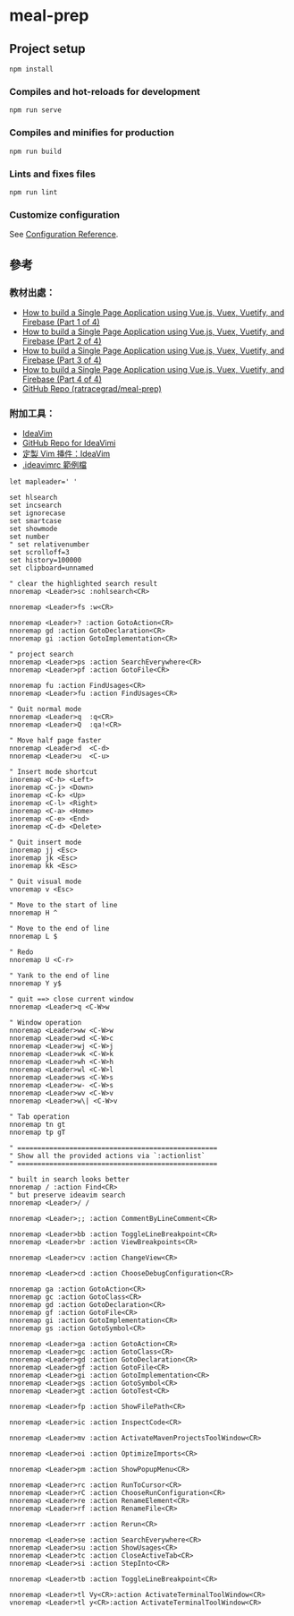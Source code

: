 # meal-prep

## Project setup
```
npm install
```

### Compiles and hot-reloads for development
```
npm run serve
```

### Compiles and minifies for production
```
npm run build
```

### Lints and fixes files
```
npm run lint
```

### Customize configuration
See [Configuration Reference](https://cli.vuejs.org/config/).


## 參考

### 教材出處：

- [How to build a Single Page Application using Vue.js, Vuex, Vuetify, and Firebase (Part 1 of 4)](https://dev.to/ratracegrad/how-to-build-a-single-page-application-using-vue-js-vuex-vuetify-and-firebase-part-1-of-4-3a63)
- [How to build a Single Page Application using Vue.js, Vuex, Vuetify, and Firebase (Part 2 of 4)](https://dev.to/ratracegrad/how-to-build-a-single-page-application-using-vue-js-vuex-vuetify-and-firebase-part-2-of-4-3pj6)
- [How to build a Single Page Application using Vue.js, Vuex, Vuetify, and Firebase (Part 3 of 4)](https://dev.to/ratracegrad/how-to-build-a-single-page-application-using-vue-js-vuex-vuetify-and-firebase-part-3-of-4-3k3p)
- [How to build a Single Page Application using Vue.js, Vuex, Vuetify, and Firebase (Part 4 of 4)](https://dev.to/ratracegrad/how-to-build-a-single-page-application-using-vue-js-vuex-vuetify-and-firebase-part-4-of-4-51hh)
- [GitHub Repo (ratracegrad/meal-prep)](https://github.com/ratracegrad/meal-prep)

### 附加工具：

- [IdeaVim](https://plugins.jetbrains.com/plugin/164-ideavim) 
- [GitHub Repo for IdeaVimi](https://github.com/JetBrains/ideavim)
- [定製 Vim 挿件：IdeaVim](https://www.jianshu.com/p/ec6b4b4536aa)
- [.ideavimrc 範例檔](https://github.com/liuchengxu/dotfiles/blob/master/ideavimrc)

```shell script
let mapleader=' '

set hlsearch
set incsearch
set ignorecase
set smartcase
set showmode
set number
" set relativenumber
set scrolloff=3
set history=100000
set clipboard=unnamed

" clear the highlighted search result
nnoremap <Leader>sc :nohlsearch<CR>

nnoremap <Leader>fs :w<CR>

nnoremap <Leader>? :action GotoAction<CR>
nnoremap gd :action GotoDeclaration<CR>
nnoremap gi :action GotoImplementation<CR>

" project search
nnoremap <Leader>ps :action SearchEverywhere<CR>
nnoremap <Leader>pf :action GotoFile<CR>

nnoremap fu :action FindUsages<CR>
nnoremap <Leader>fu :action FindUsages<CR>

" Quit normal mode
nnoremap <Leader>q  :q<CR>
nnoremap <Leader>Q  :qa!<CR>

" Move half page faster
nnoremap <Leader>d  <C-d>
nnoremap <Leader>u  <C-u>

" Insert mode shortcut
inoremap <C-h> <Left>
inoremap <C-j> <Down>
inoremap <C-k> <Up>
inoremap <C-l> <Right>
inoremap <C-a> <Home>
inoremap <C-e> <End>
inoremap <C-d> <Delete>

" Quit insert mode
inoremap jj <Esc>
inoremap jk <Esc>
inoremap kk <Esc>

" Quit visual mode
vnoremap v <Esc>

" Move to the start of line
nnoremap H ^

" Move to the end of line
nnoremap L $

" Redo
nnoremap U <C-r>

" Yank to the end of line
nnoremap Y y$

" quit ==> close current window
nnoremap <Leader>q <C-W>w

" Window operation
nnoremap <Leader>ww <C-W>w
nnoremap <Leader>wd <C-W>c
nnoremap <Leader>wj <C-W>j
nnoremap <Leader>wk <C-W>k
nnoremap <Leader>wh <C-W>h
nnoremap <Leader>wl <C-W>l
nnoremap <Leader>ws <C-W>s
nnoremap <Leader>w- <C-W>s
nnoremap <Leader>wv <C-W>v
nnoremap <Leader>w\| <C-W>v

" Tab operation
nnoremap tn gt
nnoremap tp gT

" ==================================================
" Show all the provided actions via `:actionlist`
" ==================================================

" built in search looks better
nnoremap / :action Find<CR>
" but preserve ideavim search
nnoremap <Leader>/ /

nnoremap <Leader>;; :action CommentByLineComment<CR>

nnoremap <Leader>bb :action ToggleLineBreakpoint<CR>
nnoremap <Leader>br :action ViewBreakpoints<CR>

nnoremap <Leader>cv :action ChangeView<CR>

nnoremap <Leader>cd :action ChooseDebugConfiguration<CR>

nnoremap ga :action GotoAction<CR>
nnoremap gc :action GotoClass<CR>
nnoremap gd :action GotoDeclaration<CR>
nnoremap gf :action GotoFile<CR>
nnoremap gi :action GotoImplementation<CR>
nnoremap gs :action GotoSymbol<CR>

nnoremap <Leader>ga :action GotoAction<CR>
nnoremap <Leader>gc :action GotoClass<CR>
nnoremap <Leader>gd :action GotoDeclaration<CR>
nnoremap <Leader>gf :action GotoFile<CR>
nnoremap <Leader>gi :action GotoImplementation<CR>
nnoremap <Leader>gs :action GotoSymbol<CR>
nnoremap <Leader>gt :action GotoTest<CR>

nnoremap <Leader>fp :action ShowFilePath<CR>

nnoremap <Leader>ic :action InspectCode<CR>

nnoremap <Leader>mv :action ActivateMavenProjectsToolWindow<CR>

nnoremap <Leader>oi :action OptimizeImports<CR>

nnoremap <Leader>pm :action ShowPopupMenu<CR>

nnoremap <Leader>rc :action RunToCursor<CR>
nnoremap <Leader>rC :action ChooseRunConfiguration<CR>
nnoremap <Leader>re :action RenameElement<CR>
nnoremap <Leader>rf :action RenameFile<CR>

nnoremap <Leader>rr :action Rerun<CR>

nnoremap <Leader>se :action SearchEverywhere<CR>
nnoremap <Leader>su :action ShowUsages<CR>
nnoremap <Leader>tc :action CloseActiveTab<CR>
nnoremap <Leader>si :action StepInto<CR>

nnoremap <Leader>tb :action ToggleLineBreakpoint<CR>

nnoremap <Leader>tl Vy<CR>:action ActivateTerminalToolWindow<CR>
vnoremap <Leader>tl y<CR>:action ActivateTerminalToolWindow<CR>
```
